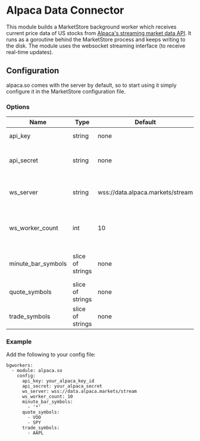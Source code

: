 # Alpaca Data Connector

This module builds a MarketStore background worker which receives current
price data of US stocks from [Alpaca's streaming market data API](https://alpaca.markets/docs/api-documentation/api-v2/market-data/streaming/).
It runs as a goroutine behind the MarketStore process and keeps writing to the disk.
The module uses the websocket streaming interface (to receive real-time updates).


## Configuration
alpaca.so comes with the server by default, so to start using it simply configure it
in the MarketStore configuration file.

### Options
Name | Type | Default | Description
--- | --- | --- | ---
api_key | string | none | Your alpaca api key id
api_secret | string | none | The secret corresponding to your api_key
ws_server | string | wss://data.alpaca.markets/stream | The websocket server to connect to
ws_worker_count | int | 10 | The number of workers to use for WS message processing
minute_bar_symbols | slice of strings | none | The symbols to retrieve minute bars for
quote_symbols | slice of strings | none | The symbols to retrieve quotes for
trade_symbols | slice of strings | none | The symbols to retrieve trades for

### Example
Add the following to your config file:
```
bgworkers:
  - module: alpaca.so
    config:
      api_key: your_alpaca_key_id
      api_secret: your_alpaca_secret
      ws_server: wss://data.alpaca.markets/stream
      ws_worker_count: 10
      minute_bar_symbols:
        - '*'
      quote_symbols:
        - VOO
        - SPY
      trade_symbols:
        - AAPL
```
